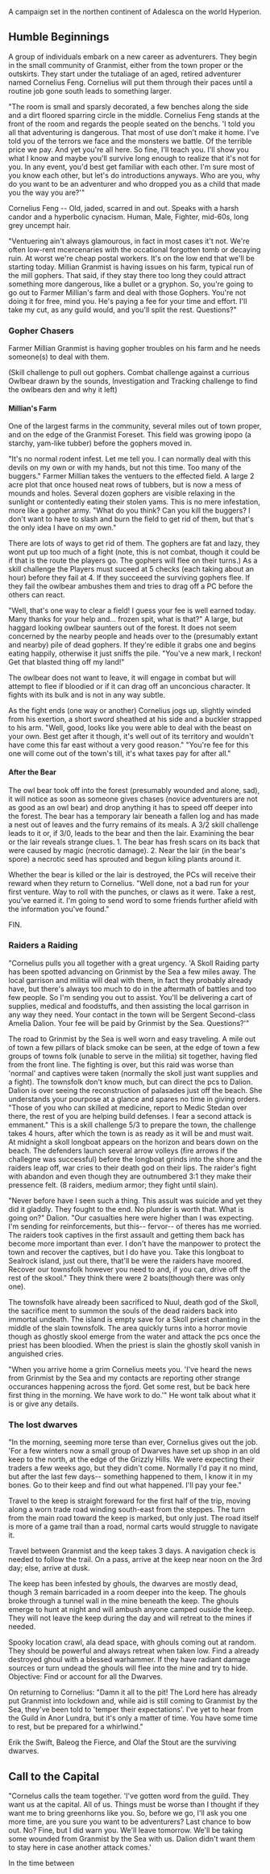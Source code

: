 A campaign set in the northen continent of Adalesca on the world Hyperion.

## Humble Beginnings

A group of individuals embark on a new career as adventurers. They begin in the small community of Granmist, either from the town proper or the outskirts. They start under the tutaliage of an aged, retired adventurer named Cornelius Feng. Cornelius will put them through their paces until a routine job gone south leads to something larger.

"The room is small and sparsly decorated, a few benches along the side and a dirt floored sparring circle in the middle. Cornelius Feng stands at the front of the room and regards the people seated on the benchs. 'I told you all that adventuring is dangerous. That most of use don't make it home. I've told you of the terrors we face and the monsters we battle. Of the terrible price we pay. And yet you're all here. So fine, I'll teach you. I'll show you what I know and maybe you'll survive long enough to realize that it's not for you. In any event, you'd best get familiar with each other. I'm sure most of you know each other, but let's do introductions anyways. Who are you, why do you want to be an adventurer and who dropped you as a child that made you the way you are?'"

Cornelius Feng -- Old, jaded, scarred in and out. Speaks with a harsh candor and a hyperbolic cynacism. Human, Male, Fighter, mid-60s, long grey uncempt hair.

"Ventuering ain't always glamourous, in fact in most cases it't not. We're often low-rent mcercenaries with the occational forgotten tomb or decaying ruin. At worst we're cheap postal workers. It's on the low end that we'll be starting today. Millian Granmist is having issues on his farm, typical run of the mill gophers. That said, if they stay  there too long they could attract something more dangerous, like a bullet or a gryphon. So, you're going to go out to Farmer Millian's farm and deal with those Gophers. You're not doing it for free, mind you. He's paying a fee for your time and effort. I'll take my cut, as any guild would, and you'll split the rest. Questions?"

### Gopher Chasers

Farmer Millian Granmist is having gopher troubles on his farm and he needs someone(s) to deal with them. 

(Skill challenge to pull out gophers. Combat challenge against a currious Owlbear drawn by the sounds, Investigation and Tracking challenge to find the owlbears den and why it left)

#### Millian's Farm

One of the largest farms in the community, several miles out of town proper, and on the edge of the Granmist Foreset. This field was growing ipopo (a starchy, yam-like tubber) before the gophers moved in.

"It's no normal rodent infest. Let me tell you. I can normally deal with this devils on my own or with my hands, but not this time. Too many of the buggers." Farmer Millian takes the ventuers to the effected field. A large 2 acre plot that once housed neat rows of tubbers, but is now a mess of mounds and holes. Several dozen gophers are visible relaxing in the sunlight or contentedly eating their stolen yams. This is no mere infestation, more like a gopher army. "What do you think? Can you kill the buggers? I don't want to have to slash and burn the field to get rid of them, but that's the only idea I have on my own."

There are lots of ways to get rid of them. The gophers are fat and lazy, they wont put up too much of a fight (note, this is not combat, though it could be if that is the route the players go. The gophers will flee on their turns.) As a skill challenge the Players must suceed at 5 checks (each taking about an hour) before they fail at 4. If they succeeed the surviving gophers flee. If they fail the owlbear ambushes them and tries to drag off a PC before the others can react.

"Well, that's one way to clear a field! I guess your fee is well earned today. Many thanks for your help and... frozen spit, what is that?" A large, but haggard looking owlbear saunters out of the forest. It does not seem concerned by the nearby people and heads over to the (presumably extant and nearby) pile of dead gophers. If they're edible it grabs one and begins eating happily, otherwise it just sniffs the pile. "You've a new mark, I reckon! Get that blasted thing off my land!"

The owlbear does not want to leave, it will engage in combat but will attempt to flee if bloodied or if it can drag off an unconcious character. It fights with its bulk and is not in any way subtle.

As the fight ends (one way or another) Cornelius jogs up, slightly winded from his exertion, a short sword sheathed at his side and a buckler strapped to his arm. "Well, good, looks like you were able to deal with the beast on your own. Best get after it though, it's well out of its territory and wouldn't have come this far east without a very good reason." "You're fee for this one will come out of the town's till, it's what taxes pay for after all."

#### After the Bear

The owl bear took off into the forest (presumably wounded and alone, sad), it will notice as soon as someone gives chases (novice adventurers are not as good as an owl bear) and drop anything it has to speed off deeper into the forest. The bear has a temporary lair beneath a fallen log and has made a nest out of leaves and the furry remains of its meals. A 3/2 skill challenge leads to it or, if 3/0, leads to the bear and then the lair. Examining the bear or the lair reveals strange clues. 1. The bear has fresh scars on its back that were caused by magic (necrotic damage). 2. Near the lair (in the bear's spore) a necrotic seed has sprouted and begun kiling plants around it.

Whether the bear is killed or the lair is destroyed, the PCs will receive their reward when they return to Cornelius.
"Well done, not a bad run for your first venture. Way to roll with the punches, or claws as it were. Take a rest, you've earned it. I'm going to send word to some friends further afield with the information you've found."

FIN.

### Raiders a Raiding

"Cornelius pulls you all together with a great urgency. 'A Skoll Raiding party has been spotted advancing on Grinmist by the Sea a few miles away. The local garrison and militia will deal with them, in fact they probably already have, but there's always too much to do in the aftermath of battles and too few people. So I'm sending you out to assist. You'll be delivering a cart of supplies, medical and foodstuffs, and then assisting the local garrison in any way they need. Your contact in the town will be Sergent Second-class Amelia Dalion. Your fee will be paid by Grinmist by the Sea. Questions?'"

The road to Grinmist by the Sea is well worn and easy traveling. A mile out of town a few pillars of black smoke can be seen, at the edge of town a few groups of towns folk (unable to serve in the militia) sit together, having fled from the front line. The fighting is over, but this raid was worse than 'normal' and captives were taken (normally the skoll just want supplies and a fight). The townsfolk don't know much, but can direct the pcs to Dalion.
Dalion is over seeing the reconstruction of palasades just off the beach. She understands your pourpose at a glance and spares no time in giving orders. "Those of you who can skilled at medicine, report to Medic Stedan over there, the rest of you are helping build defenses. I fear a second attack is emmanent." This is a skill challenge 5/3 to prepare the town, the challenge takes 4 hours, after which the town is as ready as it will be and must wait. At midnight a skoll longboat appears on the horizon and bears down on the beach. The defenders launch several arrow volleys (fire arrows if the challegne was successful) before the longboat grinds into the shore and the raiders leap off, war cries to their death god on their lips. The raider's fight with abandon and even though they are outnumbered 3:1 they make their pressence felt. (8 raiders, medium armor; they fight until slain).

"Never before have I seen such a thing. This assult was suicide and yet they did it gladdly. They fought to the end. No plunder is worth that. What is going on?" Dalion. "Our casualties here were higher than I was expecting. I'm sending for reinforcements, but this-- fervor-- of theres has me worried. The raiders took captives in the first assault and getting them back has become more important than ever. I don't have the manpower to protect the town and recover the captives, but I do have you. Take this longboat to Sealrock island, just out there, that'll be were the raiders have moored. Recover our townsfolk however you need to and, if you can, drive off the rest of the skool." They think there were 2 boats(though there was only one).

The townsfolk have already been sacrificed to Nuul, death god of the Skoll, the sacrifice ment to summon the souls of the dead raiders back into immortal undeath. The island is empty save for a Skoll priest chanting in the middle of the slain townsfolk. The area quickly turns into a horror movie though as ghostly skool emerge from the water and attack the pcs once the priest has been bloodied. When the priest is slain the ghostly skoll vanish in anguished cries.

"When you arrive home a grim Cornelius meets you. 'I've heard the news from Grinmist by the Sea and my contacts are reporting other strange occurances happening across the fjord. Get some rest, but be back here first thing in the morning. We have work to do.'" He wont talk about what it is or give any details.

### The lost dwarves

"In the morning, seeming more terse than ever, Cornelius gives out the job. 'For a few winters now a small group of Dwarves have set up shop in an old keep to the north, at the edge of the Grizzly Hills. We were expecting their traders a few weeks ago, but they didn't come. Normally I'd pay it no mind, but after the last few days-- something happened to them, I know it in my bones. Go to their keep and find out what happened. I'll pay your fee."

Travel to the keep is straight foreward for the first half of the trip, moving along a worn trade road winding south-east from the steppes. The turn from the main road toward the keep is marked, but only just. The road itself is more of a game trail than a road, normal carts would struggle to navigate it.

Travel between Granmist and the keep takes 3 days. A navigation check is needed to follow the trail. On a pass, arrive at the keep near noon on the 3rd day; else, arrive at dusk.

The keep has been infested by ghouls, the dwarves are mostly dead, though 3 remain barricaded in a room deeper into the keep. The ghouls broke through a tunnel wall in the mine beneath the keep. The ghouls emerge to hunt at night and will ambush anyone camped ouside the keep. They will not leave the keep during the day and will retreat to the mines if needed.

Spooky location crawl, ala dead space, with ghouls coming out at random. They should be powerful and always retreat when taken low. Find a already destroyed ghoul with a blessed warhammer. If they have radiant damage sources or turn undead the ghouls will flee into the mine and try to hide. Objective: Find or account for all the Dwarves.

On returning to Cornelius: "Damn it all to the pit! The Lord here has already put Granmist into lockdown and, while aid is still coming to Granmist by the Sea, they've been told to 'temper their expectations'. I've yet to hear from the Guild in Anor Lundra, but it's only a matter of time. You have some time to rest, but be prepared for a whirlwind."

Erik the Swift, Baleog the Fierce, and Olaf the Stout are the surviving dwarves.

## Call to the Capital

"Cornelus calls the team together. 'I've gotten word from the guild. They want us at the capital. All of us. Things must be worse than I thought if they want me to bring greenhorns like you. So, before we go, I'll ask you one more time, are you sure you want to be adventurers? Last chance to bow out. No? Fine, but I did warn you. We'll leave tomorrow. We'll be taking some wounded from Granmist by the Sea with us. Dalion didn't want them to stay here in case another attack comes.' 

In the time between 